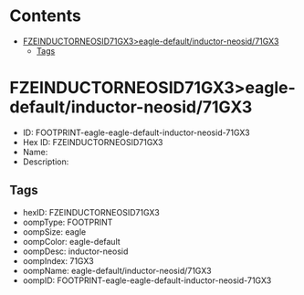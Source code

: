 



Contents
========

* [FZEINDUCTORNEOSID71GX3>eagle-default/inductor-neosid/71GX3](#fzeinductorneosid71gx3eagle-defaultinductor-neosid71gx3)
	* [Tags](#tags)

# FZEINDUCTORNEOSID71GX3>eagle-default/inductor-neosid/71GX3

- ID: FOOTPRINT-eagle-eagle-default-inductor-neosid-71GX3
- Hex ID: FZEINDUCTORNEOSID71GX3
- Name: 
- Description: 

## Tags

- hexID: FZEINDUCTORNEOSID71GX3
- oompType: FOOTPRINT
- oompSize: eagle
- oompColor: eagle-default
- oompDesc: inductor-neosid
- oompIndex: 71GX3
- oompName: eagle-default/inductor-neosid/71GX3
- oompID: FOOTPRINT-eagle-eagle-default-inductor-neosid-71GX3
